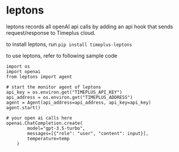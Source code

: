 # leptons

leptons records all openAI api calls by adding an api hook that sends request/response to Timeplus cloud.

to install leptons, run `pip install timeplus-leptons`

to use leptons, refer to following sample code 

```
import os
import openai
from leptons import agent

# start the monitor agent of leptons
api_key = os.environ.get("TIMEPLUS_API_KEY")
api_address = os.environ.get("TIMEPLUS_ADDRESS")
agent = Agent(api_address=api_address, api_key=api_key)
agent.start()

# your open ai calls here
openai.ChatCompletion.create(
        model="gpt-3.5-turbo",
        messages=[{"role": "user", "content": input}],
        temperature=temp
    )

```